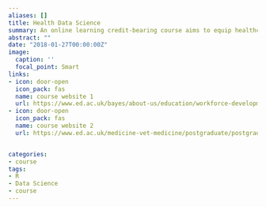 ```yaml
---
aliases: []
title: Health Data Science 
summary: An online learning credit-bearing course aims to equip healthcare professionals with the key foundations and data skills that are needed for data-driven innovation.
abstract: ""
date: "2018-01-27T00:00:00Z"
image:
  caption: ''
  focal_point: Smart
links:
- icon: door-open
  icon_pack: fas
  name: course website 1
  url: https://www.ed.ac.uk/bayes/about-us/education/workforce-development/courses/health-data-science-23
- icon: door-open
  icon_pack: fas
  name: course website 2
  url: https://www.ed.ac.uk/medicine-vet-medicine/postgraduate/postgraduate-blog/free-upskilling-with-health-data-science-course


categories:
- course
tags:
- R
- Data Science
- course
---
```


